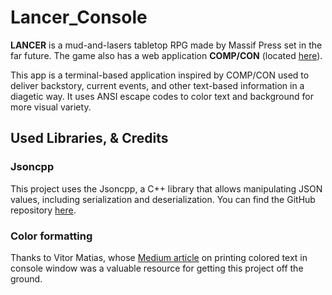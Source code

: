 # Lancer_Console
**LANCER** is a mud-and-lasers tabletop RPG made by Massif Press set in the far future. The game also has a web application **COMP/CON** (located [here](https://compcon.app/)).

This app is a terminal-based application inspired by COMP/CON used to deliver backstory, current events, and other text-based information in a diagetic way. It uses ANSI escape codes to color text and background for more visual variety.

## Used Libraries, & Credits
### Jsoncpp
This project uses the Jsoncpp, a C++ library that allows manipulating JSON values, including serialization and deserialization. You can find the GitHub repository [here](https://github.com/open-source-parsers/jsoncpp).

### Color formatting
Thanks to Vitor Matias, whose [Medium article](https://medium.com/@vitorcosta.matias/print-coloured-texts-in-console-a0db6f589138) on printing colored text in console window was a valuable resource for getting this project off the ground.
